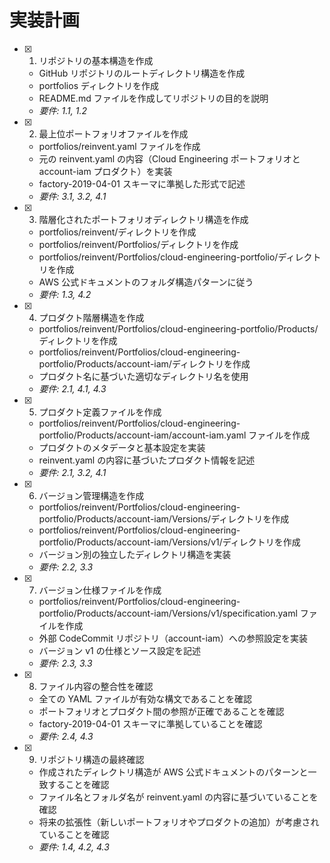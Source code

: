 # 実装計画

- [x] 1. リポジトリの基本構造を作成

  - GitHub リポジトリのルートディレクトリ構造を作成
  - portfolios ディレクトリを作成
  - README.md ファイルを作成してリポジトリの目的を説明
  - _要件: 1.1, 1.2_

- [x] 2. 最上位ポートフォリオファイルを作成

  - portfolios/reinvent.yaml ファイルを作成
  - 元の reinvent.yaml の内容（Cloud Engineering ポートフォリオと account-iam プロダクト）を実装
  - factory-2019-04-01 スキーマに準拠した形式で記述
  - _要件: 3.1, 3.2, 4.1_

- [x] 3. 階層化されたポートフォリオディレクトリ構造を作成

  - portfolios/reinvent/ディレクトリを作成
  - portfolios/reinvent/Portfolios/ディレクトリを作成
  - portfolios/reinvent/Portfolios/cloud-engineering-portfolio/ディレクトリを作成
  - AWS 公式ドキュメントのフォルダ構造パターンに従う
  - _要件: 1.3, 4.2_

- [x] 4. プロダクト階層構造を作成

  - portfolios/reinvent/Portfolios/cloud-engineering-portfolio/Products/ディレクトリを作成
  - portfolios/reinvent/Portfolios/cloud-engineering-portfolio/Products/account-iam/ディレクトリを作成
  - プロダクト名に基づいた適切なディレクトリ名を使用
  - _要件: 2.1, 4.1, 4.3_

- [x] 5. プロダクト定義ファイルを作成

  - portfolios/reinvent/Portfolios/cloud-engineering-portfolio/Products/account-iam/account-iam.yaml ファイルを作成
  - プロダクトのメタデータと基本設定を実装
  - reinvent.yaml の内容に基づいたプロダクト情報を記述
  - _要件: 2.1, 3.2, 4.1_

- [x] 6. バージョン管理構造を作成

  - portfolios/reinvent/Portfolios/cloud-engineering-portfolio/Products/account-iam/Versions/ディレクトリを作成
  - portfolios/reinvent/Portfolios/cloud-engineering-portfolio/Products/account-iam/Versions/v1/ディレクトリを作成
  - バージョン別の独立したディレクトリ構造を実装
  - _要件: 2.2, 3.3_

- [x] 7. バージョン仕様ファイルを作成

  - portfolios/reinvent/Portfolios/cloud-engineering-portfolio/Products/account-iam/Versions/v1/specification.yaml ファイルを作成
  - 外部 CodeCommit リポジトリ（account-iam）への参照設定を実装
  - バージョン v1 の仕様とソース設定を記述
  - _要件: 2.3, 3.3_

- [x] 8. ファイル内容の整合性を確認

  - 全ての YAML ファイルが有効な構文であることを確認
  - ポートフォリオとプロダクト間の参照が正確であることを確認
  - factory-2019-04-01 スキーマに準拠していることを確認
  - _要件: 2.4, 4.3_

- [x] 9. リポジトリ構造の最終確認
  - 作成されたディレクトリ構造が AWS 公式ドキュメントのパターンと一致することを確認
  - ファイル名とフォルダ名が reinvent.yaml の内容に基づいていることを確認
  - 将来の拡張性（新しいポートフォリオやプロダクトの追加）が考慮されていることを確認
  - _要件: 1.4, 4.2, 4.3_
